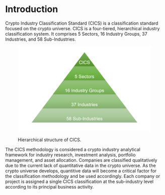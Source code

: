 # Introduction

Crypto Industry Classification Standard (CICS) is a classification standard focused on the crypto universe. CICS is a four-tiered, hierarchical industry classification system. It comprises 5 Sectors, 16 Industry Groups, 37 Industries, and 58 Sub-Industries.

<figure><img src=".gitbook/assets/CICS piramid (2).png" alt=""><figcaption><p>Hierarchical structure of CICS.</p></figcaption></figure>

The CICS methodology is considered a crypto industry analytical framework for industry research, investment analysis, portfolio management, and asset allocation. Companies are classified qualitatively due to the current lack of quantitative data in the crypto universe. As the crypto universe develops, quantitive data will become a critical factor for the classification methodology and be used accordingly. Each company or project is assigned a single CICS classification at the sub-industry level according to its principal business activity.&#x20;
